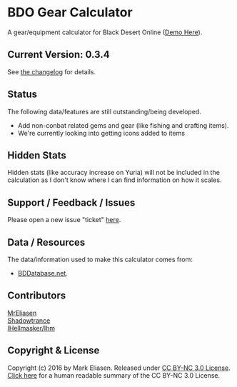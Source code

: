 BDO Gear Calculator
========

A gear/equipment calculator for Black Desert Online ([Demo Here](https://shadowtrance.github.io)).


## Current Version: 0.3.4

See [the changelog](https://github.com/Shadowtrance/BDO-Gear-Calculator/blob/update/CHANGELOG.md) for details.


## Status

The following data/features are still outstanding/being developed.

  - Add non-conbat related gems and gear (like fishing and crafting items).
  - We're currently looking into getting icons added to items


## Hidden Stats

Hidden stats (like accuracy increase on Yuria) will not be included in the calculation as I don't know where I can find information on how it scales.


## Support / Feedback / Issues

Please open a new issue "ticket" [here](https://github.com/Shadowtrance/BDO-Gear-Calculator/issues).


## Data / Resources

The data/information used to make this calculator comes from:

 * [BDDatabase.net](http://bddatabase.net).

## Contributors

[MrEliasen](https://github.com/MrEliasen)    
[Shadowtrance](https://github.com/Shadowtrance)    
[IHellmasker/Ihm](https://github.com/Ihellmasker)

## Copyright & License

Copyright (c) 2016 by Mark Eliasen.
Released under [CC BY-NC 3.0 License](https://creativecommons.org/licenses/by-nc/3.0/legalcode).   
[Click here](https://creativecommons.org/licenses/by-nc/3.0/) for a human readable summary of the CC BY-NC 3.0 License.
